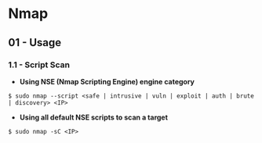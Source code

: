 # Nmap

## 01 - Usage

### 1.1 - Script Scan

- **Using NSE (Nmap Scripting Engine) engine category**

`$ sudo nmap --script <safe | intrusive | vuln | exploit | auth | brute | discovery> <IP>`

- **Using all default NSE scripts to scan a target**

`$ sudo nmap -sC <IP>`